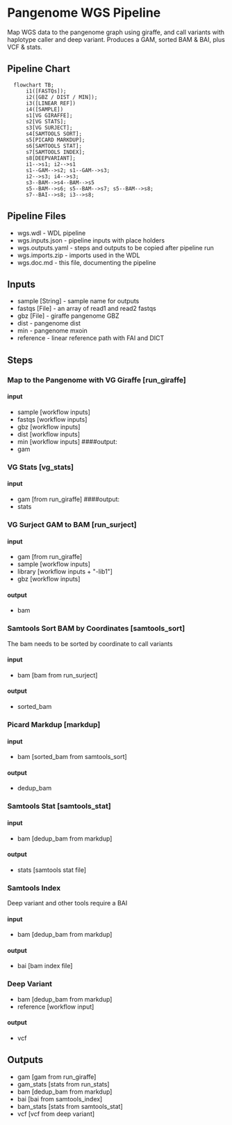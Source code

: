 # Pangenome WGS Pipeline

Map WGS data to the pangenome graph using giraffe, and call variants with haplotype caller and deep variant. Produces a GAM, sorted BAM & BAI, plus VCF & stats.

## Pipeline Chart
```mermaid
  flowchart TB;
      i1([FASTQs]);
      i2([GBZ / DIST / MIN]);
      i3([LINEAR REF])
      i4([SAMPLE])
      s1[VG GIRAFFE];
      s2[VG STATS];
      s3[VG SURJECT];
      s4[SAMTOOLS SORT];
      s5[PICARD MARKDUP];
      s6[SAMTOOLS STAT];
      s7[SAMTOOLS INDEX];
      s8[DEEPVARIANT];
      i1-->s1; i2-->s1
      s1--GAM-->s2; s1--GAM-->s3;
      i2-->s3; i4-->s3;
      s3--BAM-->s4--BAM-->s5
      s5--BAM-->s6; s5--BAM-->s7; s5--BAM-->s8;
      s7--BAI-->s8; i3-->s8;
```
## Pipeline Files
* wgs.wdl          - WDL pipeline
* wgs.inputs.json  - pipeline inputs with place holders
* wgs.outputs.yaml - steps and outputs to be copied after pipeline run
* wgs.imports.zip  - imports used in the WDL
* wgs.doc.md       - this file, documenting the pipeline

## Inputs
* sample [String] - sample name for outputs
* fastqs [File] - an array of read1 and read2 fastqs
* gbz [File] - giraffe pangenome GBZ
* dist - pangenome dist
* min - pangenome mxoin
* reference - linear reference path with FAI and DICT

## Steps
### Map to the Pangenome with VG Giraffe [run_giraffe]
#### input

* sample [workflow inputs]
* fastqs [workflow inputs]
* gbz [workflow inputs]
* dist [workflow inputs]
* min [workflow inputs]
####output:
* gam

### VG Stats [vg_stats]
#### input
* gam [from run_giraffe]
####output:
* stats

### VG Surject GAM to BAM [run_surject]
#### input
* gam [from run_giraffe]
* sample [workflow inputs]
* library [workflow inputs + "-lib1"]
* gbz [workflow inputs]
#### output
* bam

### Samtools Sort BAM by Coordinates [samtools_sort]
The bam needs to be sorted by coordinate to call variants
#### input
* bam [bam from run_surject]
#### output
* sorted_bam

### Picard Markdup [markdup]
#### input
* bam [sorted_bam from samtools_sort]
#### output
* dedup_bam

### Samtools Stat [samtools_stat]
#### input
* bam [dedup_bam from markdup]
#### output
* stats [samtools stat file]

### Samtools Index
Deep variant and other tools require a BAI
#### input
* bam [dedup_bam from markdup]
#### output
* bai [bam index file]

### Deep Variant
* bam [dedup_bam from markdup]
* reference [workflow input]
#### output
* vcf

## Outputs
* gam [gam from run_giraffe]
* gam_stats [stats from run_stats]
* bam [dedup_bam from markdup]
* bai [bai from samtools_index]
* bam_stats [stats from samtools_stat]
* vcf [vcf from deep variant]
